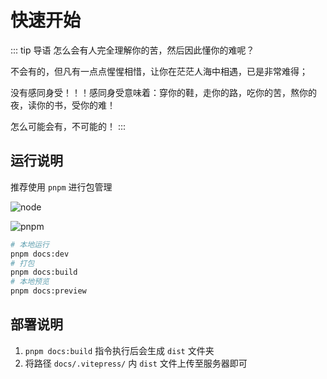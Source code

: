 # 快速开始

::: tip 导语
怎么会有人完全理解你的苦，然后因此懂你的难呢？

不会有的，但凡有一点点惺惺相惜，让你在茫茫人海中相遇，已是非常难得；

没有感同身受！！！感同身受意味着：穿你的鞋，走你的路，吃你的苦，熬你的夜，读你的书，受你的难！

怎么可能会有，不可能的！
:::


## 运行说明

推荐使用 `pnpm` 进行包管理

![node](https://img.shields.io/badge/node-v16.16.0-green.svg)

![pnpm](https://img.shields.io/badge/pnpm-v7.5.2-svg?color=%23f69220)

```sh
# 本地运行
pnpm docs:dev
# 打包
pnpm docs:build
# 本地预览
pnpm docs:preview
```

## 部署说明

1. `pnpm docs:build` 指令执行后会生成 `dist` 文件夹
2. 将路径 `docs/.vitepress/` 内 `dist` 文件上传至服务器即可
